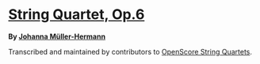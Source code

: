 # [String Quartet, Op.6][set]

__By [Johanna Müller-Hermann][composer]__

[set]: https://musescore.com/openscore-string-quartets/sets/5108505
[composer]: https://musescore.com/openscore-string-quartets/sets?order=title&text=Müller-Hermann,+Johanna

Transcribed and maintained by contributors to [OpenScore String Quartets].

[OpenScore String Quartets]: https://musescore.com/openscore-string-quartets
